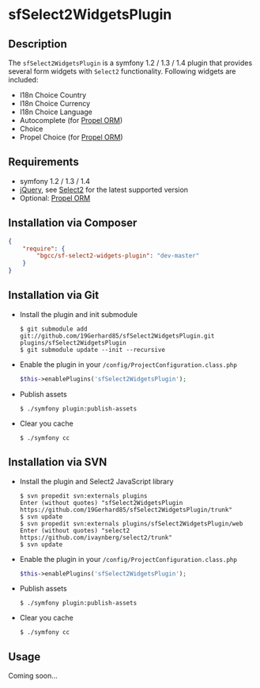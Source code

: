 sfSelect2WidgetsPlugin
======================

Description
-----------
The `sfSelect2WidgetsPlugin` is a symfony 1.2 / 1.3 / 1.4 plugin that provides several form widgets with `Select2` functionality.
Following widgets are included:
  * I18n Choice Country
  * I18n Choice Currency
  * I18n Choice Language
  * Autocomplete (for [Propel ORM](https://github.com/propelorm/sfPropelORMPlugin))
  * Choice
  * Propel Choice (for [Propel ORM](https://github.com/propelorm/sfPropelORMPlugin))
 
Requirements
------------
  * symfony 1.2 / 1.3 / 1.4
  * [jQuery](https://github.com/jquery/jquery), see [Select2](https://github.com/ivaynberg/select2) for the latest supported version
  * Optional: [Propel ORM](https://github.com/propelorm/sfPropelORMPlugin)

Installation via Composer
-------------------------
```json
{
    "require": {
        "bgcc/sf-select2-widgets-plugin": "dev-master"
    }
}
```

Installation via Git
--------------------
  * Install the plugin and init submodule

        $ git submodule add git://github.com/19Gerhard85/sfSelect2WidgetsPlugin.git plugins/sfSelect2WidgetsPlugin
        $ git submodule update --init --recursive

  * Enable the plugin in your `/config/ProjectConfiguration.class.php`
    ``` php
    $this->enablePlugins('sfSelect2WidgetsPlugin');
    ```
  
  * Publish assets

        $ ./symfony plugin:publish-assets

  * Clear you cache

        $ ./symfony cc
        
Installation via SVN
--------------------
  * Install the plugin and Select2 JavaScript library

        $ svn propedit svn:externals plugins
        Enter (without quotes) "sfSelect2WidgetsPlugin https://github.com/19Gerhard85/sfSelect2WidgetsPlugin/trunk"
        $ svn update
        $ svn propedit svn:externals plugins/sfSelect2WidgetsPlugin/web
        Enter (without quotes) "select2 https://github.com/ivaynberg/select2/trunk"
        $ svn update

  * Enable the plugin in your `/config/ProjectConfiguration.class.php`
    ``` php
    $this->enablePlugins('sfSelect2WidgetsPlugin');
    ```

  * Publish assets

        $ ./symfony plugin:publish-assets

  * Clear you cache

        $ ./symfony cc
        
Usage
-----
Coming soon...
